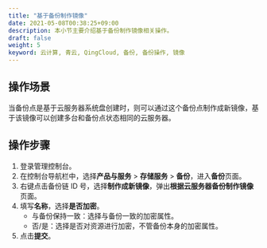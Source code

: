 ```yaml
---
title: "基于备份制作镜像"
date: 2021-05-08T00:38:25+09:00
description: 本小节主要介绍基于备份制作镜像相关操作。
draft: false
weight: 5
keyword: 云计算, 青云, QingCloud, 备份, 备份操作, 镜像
---
```


## 操作场景

当备份点是基于云服务器系统盘创建时，则可以通过这个备份点制作成新镜像，基于该镜像可以创建多台和备份点状态相同的云服务器。

## 操作步骤

1. 登录管理控制台。
2. 在控制台导航栏中，选择**产品与服务** > **存储服务** > **备份**，进入**备份**页面。
3. 右键点击备份链 ID 号，选择**制作成新镜像**，弹出**根据云服务器备份制作镜像**页面。
4. 填写**名称**，选择**是否加密**。
   - 与备份保持一致：选择与备份一致的加密属性。
   - 否/是：选择是否对资源进行加密，不管备份本身的加密属性。
5. 点击**提交**。